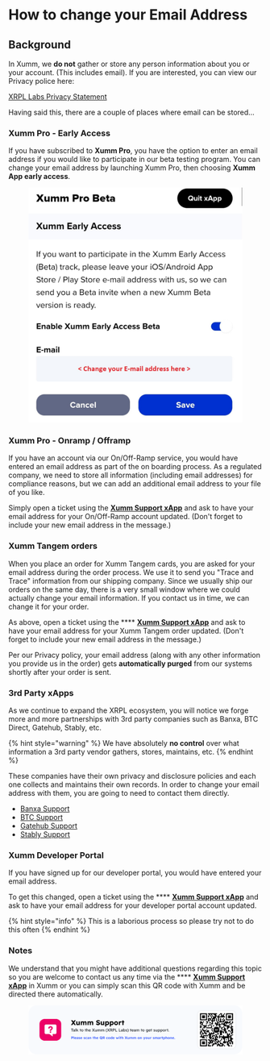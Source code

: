 # How to change your Email Address

## Background

In Xumm, we **do not** gather or store any person information about you or your account. (This includes email). If you are interested, you can view our Privacy police here:

[XRPL Labs Privacy Statement](https://xrpl-labs.com/static/documents/XRPL-Labs-Privacy-Statement-V1.pdf)

Having said this, there are a couple of places where email can be stored...

### **Xumm Pro - Early Access**&#x20;

If you have subscribed to **Xumm Pro**, you have the option to enter an email address if you would like to participate in our beta testing program. You can change your email address by launching Xumm Pro, then choosing **Xumm App early access**.&#x20;

<figure><img src="../.gitbook/assets/Email - Change.jpg" alt=""><figcaption></figcaption></figure>

### **Xumm Pro - Onramp / Offramp**&#x20;

If you have an account via our On/Off-Ramp service, you would have entered an email address as part of the on boarding process. As a regulated company, we need to store all information (including email addresses) for compliance reasons, but we can add an additional email address to your file of you like.

Simply open a ticket using the [**Xumm Support xApp**](https://xumm.app/detect/xapp:xumm.support?ref=helpcenter) and ask to have your email address for your On/Off-Ramp account updated. (Don't forget to include your new email address in the message.)&#x20;

### Xumm Tangem orders

When you place an order for Xumm Tangem cards, you are asked for your email address during the order process. We use it to send you "Trace and Trace" information from our shipping company. Since we usually ship our orders on the same day, there is a very small window where we could actually change your email information. If you contact us in time, we can change it for your order.

As above, open a ticket using the **** [**Xumm Support xApp**](https://xumm.app/detect/xapp:xumm.support?ref=helpcenter) and ask to have your email address for your Xumm Tangem order updated. (Don't forget to include your new email address in the message.)

Per our Privacy policy, your email address (along with any other information you provide us in the order) gets **automatically purged** from our systems shortly after your order is sent.

### **3rd Party xApps**&#x20;

As we continue to expand the XRPL ecosystem, you will notice we forge more and more partnerships with 3rd party companies such as Banxa, BTC Direct, Gatehub, Stably, etc.

{% hint style="warning" %}
We have absolutely **no control** over what information a 3rd party vendor gathers, stores, maintains, etc.&#x20;
{% endhint %}

These companies have their own privacy and disclosure policies and each one collects and maintains their own records. In order to change your email address with them, you are going to need to contact them directly.

* [Banxa Support](https://support.banxa.com/en/support/tickets/new)
* [BTC Support](https://support.btcdirect.eu/hc/en-gb/requests/new)
* [Gatehub Support](https://support.gatehub.net/hc/en-us/requests/new)
* [Stably Support](https://www.stably.io/contact/)

### **Xumm Developer Portal**&#x20;

If you have signed up for our developer portal, you would have entered your email address.

To get this changed, open a ticket using the **** [**Xumm Support xApp**](https://xumm.app/detect/xapp:xumm.support?ref=helpcenter) and ask to have your email address for your developer portal account updated.&#x20;

{% hint style="info" %}
This is a laborious process so please try not to do this often
{% endhint %}

### **Notes**

We understand that you might have additional questions regarding this topic so you are welcome to contact us any time via the **** [**Xumm Support xApp**](https://xumm.app/detect/xapp:xumm.support?ref=helpcenter) in Xumm or you can simply scan this QR code with Xumm and be directed there automatically.

<figure><img src="../.gitbook/assets/Support banner Xumm.png" alt=""><figcaption></figcaption></figure>
